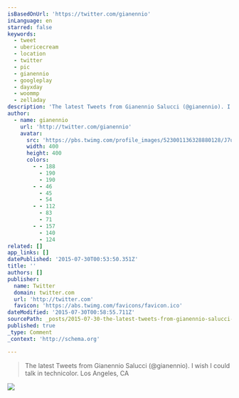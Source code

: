 ```yaml
---
isBasedOnUrl: 'https://twitter.com/gianennio'
inLanguage: en
starred: false
keywords:
  - tweet
  - ubericecream
  - location
  - twitter
  - pic
  - gianennio
  - googleplay
  - dayxday
  - woommp
  - zelladay
description: 'The latest Tweets from Gianennio Salucci (@gianennio). I wish I could talk in technicolor. Los Angeles, CA'
author:
  - name: gianennio
    url: 'http://twitter.com/gianennio'
    avatar:
      src: 'https://pbs.twimg.com/profile_images/523001136328880128/J7uWUmeL_400x400.jpeg'
      width: 400
      height: 400
      colors:
        - - 188
          - 190
          - 190
        - - 46
          - 45
          - 54
        - - 112
          - 83
          - 71
        - - 157
          - 140
          - 124
related: []
app_links: []
datePublished: '2015-07-30T00:53:50.351Z'
title: ''
authors: []
publisher:
  name: Twitter
  domain: twitter.com
  url: 'http://twitter.com'
  favicon: 'https://abs.twimg.com/favicons/favicon.ico'
dateModified: '2015-07-30T00:58:55.711Z'
sourcePath: _posts/2015-07-30-the-latest-tweets-from-gianennio-salucci-gianennio-i-wis.md
published: true
_type: Comment
_context: 'http://schema.org'

---
```

> The latest Tweets from Gianennio Salucci (@gianennio). I wish I could talk in technicolor. Los Angeles, CA

![](https://the-grid-user-content.s3-us-west-2.amazonaws.com/7ad5a8c7-25c7-402a-9a67-277907982745.png)